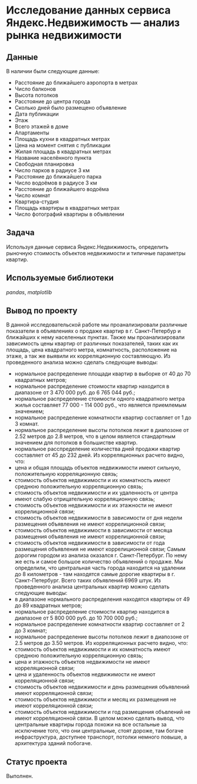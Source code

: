 # Исследование данных сервиса Яндекс.Недвижимость — анализ рынка недвижимости

## Данные
В наличии были следующие данные:
- Расстояние до ближайшего аэропорта в метрах
- Число балконов
- Высота потолков
- Расстояние до центра города
- Сколько дней было размещено объявление
- Дата публикации
- Этаж
- Всего этажей в доме
- Апартаменты
- Площадь кухни в квадратных метрах
- Цена на момент снятия с публикации
- Жилая площадь в квадратных метрах
- Название населённого пункта
- Свободная планировка
- Число парков в радиусе 3 км
- Расстояние до ближайшего парка
- Число водоёмов в радиусе 3 км
- Расстояние до ближайшего водоёма
- Число комнат
- Квартира-студия
- Площадь квартиры в квадратных метрах
- Число фотографий квартиры в объявлении

## Задача
Используя данные сервиса Яндекс.Недвижимость, определить рыночную стоимость объектов недвижимости и типичные параметры квартир.

## Используемые библиотеки
*pandas*, *matplotlib*

## Вывод по проекту
В данной исследовательской работе мы проанализировали различные показатели в объявлениях о продаже квартир в г. Санкт-Петербур и ближайших к нему населенных пунктах. Также мы проанализировали зависимость цены квартир от различных показателей, таких как их площадь, цена квадратного метра, комнатность, расположение на этаже,  а так же выявили их корреляционную составляющую.
Из проведенного анализа можно сделать следующие выводы:
 * нормальное распределение площади квартир в выборке от 40 до 70 квадратных метров;
 * нормальное распределение стоимости квартир находится в диапазоне от 3 470 000 руб. до 6 765 044 руб.;
 * нормальное распределение стоимости одного квадратного метра жилья составляет 77 000 - 114 000 руб., что является приемлемым значением;
 * нормальное распределение комнатности квартир составляет от 1 до 3 комнат.
 * нормальное распределение высоты потолков лежит в диапозоне от 2.52 метров до 2.8 метров, что в целом является стандартным значением для потолков в большистве квартир.
 * нормальное расспределение количества дней продажи квартир составляет от 45 до 232 дней.
Из корреляционных расчето видно, что:
 * цена и общая площадь объектов недвижимости имеют сильную, положительную корреляционную связь;
 * стоимость объектов недвижимости и их комнатность имеют среднюю положительную корреляционную связь;
 * стоимость объектов недвижимости и их удаленность от центра имеют слабую отрицательную корреляционную связь;
 * стоимость объектов недвижимости и их этажности не имеют коррелиционной связи;
 * стоимость объектов недвижимости в зависимости от дня недели размещения объявления не имеют коррелиционной связи;
 * стоимость объектов недвижимости в зависимости от месяца размещения объявления не имеют коррелиционной связи;
 * стоимость объектов недвижимости в зависимости от года размещения объявления не имеют коррелиционной связи;
Самым дорогим городом из анализа оказался г. Санкт-Петербург. По нему же есть и самое большое количество объявлений о продаже.
Мы определили, что центральная часть города находится на удалении до 8 километров - там находятся самые дорогие квартиры в г. Санкт-Петербург. Всего таких объявлений 6969 штук.
Из проведенного анализа центральных квартир можно сделать следующие выводы:
 * в диапазоне нормального распределения находятся квартиры от 49 до 89 квадратных метров;
 * нормальное распределение стоимости квартир находится в диапазоне от 5 800 000 руб. до 10 700 000 руб.;
 * нормальное распределение комнатности квартир составляет от 2 до 3 комнат;
 * нормальное распределение высоты потолков лежит в диапозоне от 2.5 метров до 3.50 метров.
Из корреляционных расчето видно, что:
 * стоимость объектов недвижимости и их комнатность имеют среднюю положительную корреляционную связь;
 * цена и этажность объектов недвижимости не имеют корреляционной связи;
 * цена и удаленность объектов недвижимости не имеют корреляционной связи;
 * стоимость объектов недвижимости и день размещения объявлений имеют корреляционной связи;
 * стоимость объектов недвижимости и месяц их размещения не имеют корреляционной связи;
 * стоимость объектов недвижимости и год размещения объвлений не имеют корреляционной связи.
В целом можно сделать вывод, что центральные квартиры города похожи на все остальные за исключение того, что они центральные, стоят дороже, там богаче инфраструктура, доступнее транспорт, потолки немного повыше, а архитектура зданий побогаче.

## Статус проекта
Выполнен.